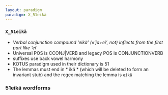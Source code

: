 ```yaml
---
layout: paradigm
paradigm: X_51eikä
---
```

### ` X_51eikä `

* _Verbal conjunction compound ‘eikä’ («‘ja+ei’, not) inflects from the first part like ‘ei’_
* Universal POS is CCONJ|VERB and legacy POS is CONJUNCTIONVERB
* suffixes use back vowel harmony
* KOTUS paradigm used in their dictionary is 51
* The lemmas must end in * ikä * (which will be deleted to form an invariant stub) and the regex matching the lemma is ` eikä `

### 51eikä wordforms


